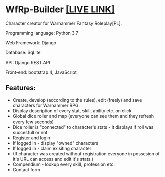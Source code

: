 # WfRp-Builder [[LIVE LINK]](https://zyv1k.eu.pythonanywhere.com/warhammer/)
Character creator for Warhammer Fantasy Roleplay[PL].

Programming language: Python 3.7

Web Framework: Django

Database: SqLite

API: Django REST API

Front-end: bootstrap 4, JavaScript

## Features:
* Create, develop (according to the rules), edit (freely) and save characters for Warhammer RPG.
* Display description of every stat, skill, ability etc. on click
* Global dice roller and map (everyone can see them and they refresh every few seconds)
* Dice roller is "connected" to character's stats - it displays if roll was succesfull or not
* Register and login
* If logged in - display "owned" characters
* If logged in - claim exisiting character
* (If character was created without registration everyone in possesion of it's URL can access and edit it's stats.)
* Compendium - lookup every skill, profession etc.
* Contact form
